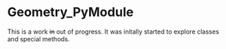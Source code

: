 # Geometry_PyModule
This is a work ~~in~~ out of progress. It was initally started to explore classes and special methods.
